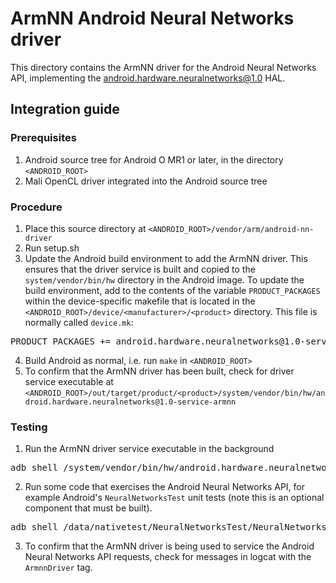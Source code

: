 # ArmNN Android Neural Networks driver

This directory contains the ArmNN driver for the Android Neural Networks API, implementing the android.hardware.neuralnetworks@1.0 HAL.

## Integration guide

### Prerequisites

1. Android source tree for Android O MR1 or later, in the directory `<ANDROID_ROOT>`
2. Mali OpenCL driver integrated into the Android source tree

### Procedure

1. Place this source directory at `<ANDROID_ROOT>/vendor/arm/android-nn-driver`
2. Run setup.sh
3. Update the Android build environment to add the ArmNN driver. This ensures that the driver service
is built and copied to the `system/vendor/bin/hw` directory in the Android image.
To update the build environment, add to the contents of the variable `PRODUCT_PACKAGES`
within the device-specific makefile that is located in the `<ANDROID_ROOT>/device/<manufacturer>/<product>`
directory. This file is normally called `device.mk`:
<pre>
PRODUCT_PACKAGES += android.hardware.neuralnetworks@1.0-service-armnn
</pre>
4. Build Android as normal, i.e. run `make` in `<ANDROID_ROOT>`
5. To confirm that the ArmNN driver has been built, check for driver service executable at
`<ANDROID_ROOT>/out/target/product/<product>/system/vendor/bin/hw/android.hardware.neuralnetworks@1.0-service-armnn`

### Testing

1. Run the ArmNN driver service executable in the background
<pre>adb shell /system/vendor/bin/hw/android.hardware.neuralnetworks@1.0-service-armnn &</pre>
2. Run some code that exercises the Android Neural Networks API, for example Android's
`NeuralNetworksTest` unit tests (note this is an optional component that must be built).
<pre>adb shell /data/nativetest/NeuralNetworksTest/NeuralNetworksTest > NeuralNetworkTest.log</pre>
3. To confirm that the ArmNN driver is being used to service the Android Neural Networks API requests,
check for messages in logcat with the `ArmnnDriver` tag.
